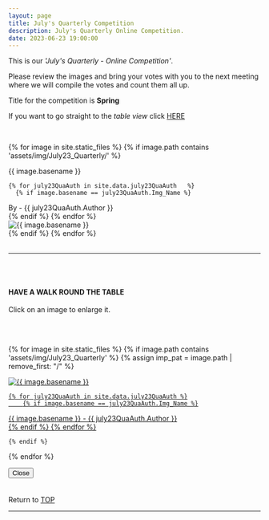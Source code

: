 ```yaml
---
layout: page
title: July's Quarterly Competition
description: July's Quarterly Online Competition.
date: 2023-06-23 19:00:00
---
```



This is our _'July's Quarterly - Online Competition'_. 

Please review the images and bring your votes with you to the next meeting where we will compile the votes and count them all up.
<!-- <a target="_blank" href="https://surveyhero.com/c/k3qpnzzw">VOTE HERE</a>  -->


<p>Title for the competition is <strong>Spring</strong></p> 

If you want to go straight to the *table view* click <a href="#tableView">HERE</a>

<!-- <br>
### !!! VOTING IS NOW CLOSED !!!
<br> -->

<br>

<!-- This loops through all the images in specified folder -->
{% for image in site.static_files %}
    {% if image.path contains 'assets/img/July23_Quarterly/' %}
<div class="Number">{{ image.basename }}</div>

<!-- This runs and checks if there is a matching author in the file -->
    {% for july23QuaAuth in site.data.july23QuaAuth   %}
      {% if image.basename == july23QuaAuth.Img_Name %}
<div class="subName">By - {{ july23QuaAuth.Author }}</div>
      {% endif %}
    {% endfor %}



<div>
    <img class="col three Comp_Img" src="{{ site.baseurl }}{{ image.path }}" alt="{{ image.basename }}">
</div>
    {% endif %}
{% endfor %}



<br>
<br>

<hr id="tableView">

<br>
<br>

<div class="col three caption">
    <h4>HAVE A WALK ROUND THE TABLE </h4>
    <p>Click on an image to enlarge it.</p>    
</div>

<br>
<br>


<!-- MASONARY GRID -->
<div class="full-width">
	<div class="grid">

{% for image in site.static_files %}
    {% if image.path contains 'assets/img/July23_Quarterly' %}
        {% assign imp_pat = image.path | remove_first: "/" %}
<div class="grid__item" data-size="1280x1280">  
    <a href="{{ site.baseurl }}{{ image.path }}" class="img-wrap" alt="{{ image.basename }}">
        <img src="{{ site.baseurl }}{{ image.path }}" alt="{{ image.basename }}" />

    {% for july23QuaAuth in site.data.july23QuaAuth %}
        {% if image.basename == july23QuaAuth.Img_Name %}
<div class="description description--grid">{{ image.basename }} - {{ july23QuaAuth.Author }}</div>
        {% endif %}
    {% endfor %}

</a>
</div>

    {% endif %}
{% endfor %}
	</div>

<!-- /grid -->
<div class="preview">
	<button class="action action--close"><i class="fa fa-times"></i><span class="text-hidden">Close</span></button>
	<div class="description description--preview"></div>
</div>
</div>
<!-- MASONARY GRID END -->

<br>
<br>

<div class="col three caption">
    Return to <a href="#top">TOP</a>
</div>

<hr>





